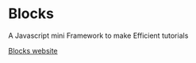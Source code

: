 # Blocks
A Javascript mini Framework to make Efficient tutorials

<a href='github.com/nhab/Blocks'>Blocks website</a>
